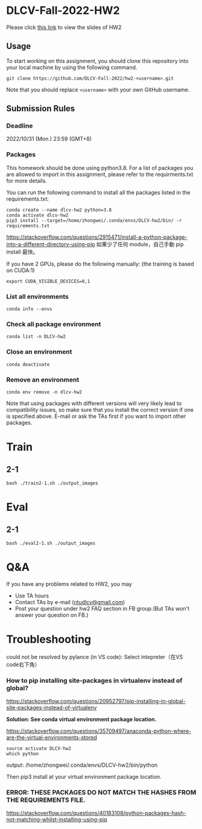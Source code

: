 # DLCV-Fall-2022-HW2
Please click [this link](https://docs.google.com/presentation/d/1A38mJUAfDo-4yYzy6UCBZrEo3aE50ceO/edit?usp=sharing&ouid=107585355306558125830&rtpof=true&sd=true) to view the slides of HW2

## Usage
To start working on this assignment, you should clone this repository into your local machine by using the following command.

    git clone https://github.com/DLCV-Fall-2022/hw2-<username>.git
Note that you should replace `<username>` with your own GitHub username.

## Submission Rules
### Deadline
2022/10/31 (Mon.) 23:59 (GMT+8)

### Packages
This homework should be done using python3.8. For a list of packages you are allowed to import in this assignment, please refer to the requirments.txt for more details.
    
You can run the following command to install all the packages listed in the requirements.txt:

    conda create --name dlcv-hw2 python=3.8
    conda activate dlcv-hw2
    pip3 install --target=/home/zhongwei/.conda/envs/DLCV-hw2/bin/ -r requirements.txt

https://stackoverflow.com/questions/2915471/install-a-python-package-into-a-different-directory-using-pip
如果少了任何 module，自己手動 pip install 最快。

If you have 2 GPUs, please do the following manually: (the training is based on CUDA:1)

    export CUDA_VISIBLE_DEVICES=0,1

### List all environments

    conda info --envs
    
### Check all package environment

    conda list -n DLCV-hw2

### Close an environment

    conda deactivate

### Remove an environment

    conda env remove -n dlcv-hw2

Note that using packages with different versions will very likely lead to compatibility issues, so make sure that you install the correct version if one is specified above. E-mail or ask the TAs first if you want to import other packages.

# Train
## 2-1

    bash ./train2-1.sh ./output_images
    
# Eval
## 2-1

    bash ./eval2-1.sh ./output_images

# Q&A
If you have any problems related to HW2, you may
- Use TA hours
- Contact TAs by e-mail ([ntudlcv@gmail.com](mailto:ntudlcv@gmail.com))
- Post your question under hw2 FAQ section in FB group.(But TAs won't answer your question on FB.)

# Troubleshooting
<module> could not be resolved by pylance (in VS code): Select intepreter（在VS code右下角）

### How to pip installing site-packages in virtualenv instead of global?
https://stackoverflow.com/questions/20952797/pip-installing-in-global-site-packages-instead-of-virtualenv
    
**Solution: See conda virtual environment package location.**
    
https://stackoverflow.com/questions/35709497/anaconda-python-where-are-the-virtual-environments-stored
    
    source activate DLCV-hw2
    which python
    
output: /home/zhongwei/.conda/envs/DLCV-hw2/bin/python
    
Then pip3 install at your virtual environment package location.
    
 
### ERROR: THESE PACKAGES DO NOT MATCH THE HASHES FROM THE REQUIREMENTS FILE.    
https://stackoverflow.com/questions/40183108/python-packages-hash-not-matching-whilst-installing-using-pip

